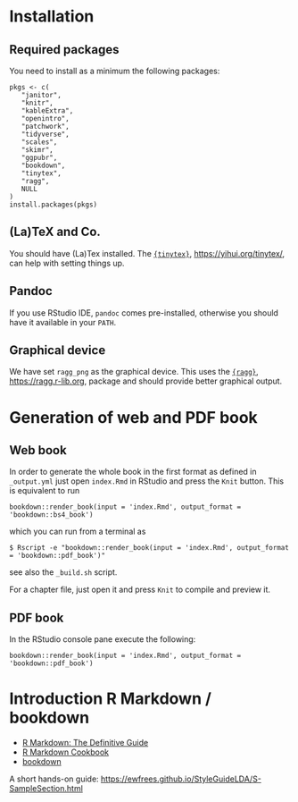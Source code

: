 # Installation

## Required packages

You need to install as a minimum the following packages:

```
pkgs <- c(
   "janitor",
   "knitr",
   "kableExtra",
   "openintro",
   "patchwork",
   "tidyverse",
   "scales",
   "skimr",
   "ggpubr",
   "bookdown",
   "tinytex",
   "ragg",
   NULL
)
install.packages(pkgs)
```

## (La)TeX and Co.

You should have (La)Tex installed.
The [`{tinytex}`](https://yihui.org/tinytex/), https://yihui.org/tinytex/, can help with
setting things up.


## Pandoc

If you use RStudio IDE, `pandoc` comes pre-installed, otherwise you should have
it available in your `PATH`.

## Graphical device

We have set `ragg_png` as the graphical device. This uses the
[`{ragg}`](https://ragg.r-lib.org), https://ragg.r-lib.org, package and should
provide better graphical output.


# Generation of web and PDF book

## Web book

In order to generate the whole book in the first format as defined in `_output.yml`
just open `index.Rmd` in RStudio and press the `Knit` button.
This is equivalent to run

```
bookdown::render_book(input = 'index.Rmd', output_format = 'bookdown::bs4_book')
```

which you can run from a terminal as

```
$ Rscript -e "bookdown::render_book(input = 'index.Rmd', output_format = 'bookdown::pdf_book')"
```

see also the `_build.sh` script.


For a chapter file, just open it and press `Knit` to compile and preview it.

## PDF book

In the RStudio console pane execute the following:

```
bookdown::render_book(input = 'index.Rmd', output_format = 'bookdown::pdf_book')
```


# Introduction R Markdown / bookdown

* [R Markdown: The Definitive Guide](https://bookdown.org/yihui/rmarkdown/)
* [R Markdown Cookbook](https://bookdown.org/yihui/rmarkdown-cookbook/)
* [bookdown](https://bookdown.org/yihui/bookdown/)

A short hands-on guide: https://ewfrees.github.io/StyleGuideLDA/S-SampleSection.html

